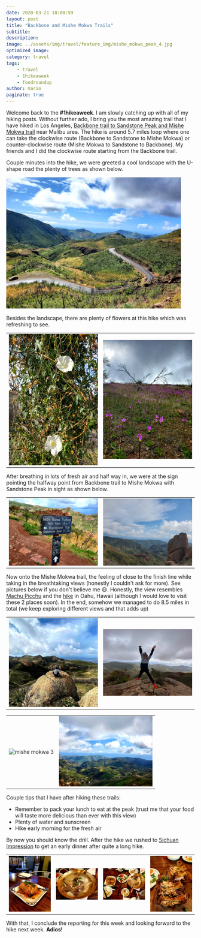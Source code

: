 ```yaml
---
date: 2020-03-21 18:00:59
layout: post
title: "Backbone and Mishe Mokwa Trails"
subtitle:
description:
image: ../assets/img/travel/feature_img/mishe_mokwa_peak_4.jpg
optimized_image:
category: travel
tags:
    - travel
    - 1hikeaweek
    - foodroundup
author: mario
paginate: true
---
```


Welcome back to the **#1hikeaweek**. I am slowly catching up with all of my hiking posts. Without further ado, I bring you the most amazing trail that I have hiked in Los Angeles, [Backbone trail to Sandstone Peak and Mishe Mokwa trail](https://www.alltrails.com/trail/us/california/backbone-trail-to-sandstone-peak-and-mishe-mokwa-trail-loop) near Malibu area. The hike is around 5.7 miles loop where one can take the clockwise route (Backbone to Sandstone to Mishe Mokwa) or counter-clockwise route (Mishe Mokwa to Sandstone to Backbone). My friends and I did the clockwise route starting from the Backbone trail.

Couple minutes into the hike, we were greeted a cool landscape with the U-shape road the plenty of trees as shown below.

<img src="../assets/img/travel/backbone_mishe_mokwa/backbone_2.jpg" style="height:350px" alt="backbone street view"/>

Besides the landscape, there are plenty of flowers at this hike which was refreshing to see.

<table><tr>
    <td> <img src="../assets/img/travel/backbone_mishe_mokwa/backbone_flower_1.jpg" alt="flower1" style="width: 250px; height: 350px;"/> </td>
    <td> <img src="../assets/img/travel/backbone_mishe_mokwa/backbone_1.jpg" alt="flower2" style="width: 250px;"/> </td>
</tr></table>

After breathing in lots of fresh air and half way in, we were at the sign pointing the halfway point from Backbone trail to Mishe Mokwa with Sandstone Peak in sight as shown below.

<table><tr>
    <td> <img src="../assets/img/travel/backbone_mishe_mokwa/backbone_mishe_mokwa.jpg" alt="sign" style="width: 250px"/> </td>
    <td> <img src="../assets/img/travel/backbone_mishe_mokwa/backbone_3.jpg" alt="sandstone peak" style="width: 250px;"/> </td>
</tr></table>

Now onto the Mishe Mokwa trail, the feeling of close to the finish line while taking in the breathtaking views (honestly I couldn't ask for more). See pictures below if you don't believe me 😃. Honestly, the view resembles [Machu Picchu](https://www.google.com/imgres?imgurl=https%3A%2F%2Flp-cms-production.imgix.net%2F2019-06%2F16641625.jpg%3Ffit%3Dcrop%26q%3D40%26sharp%3D10%26vib%3D20%26auto%3Dformat%26ixlib%3Dreact-8.6.4&imgrefurl=https%3A%2F%2Fwww.lonelyplanet.com%2Fperu%2Fmachu-picchu&tbnid=64jcDrZuCMuIIM&vet=12ahUKEwj-vqbH0K7oAhVWFzQIHZ_kBR0QMygBegUIARCTAg..i&docid=YbiO2RzzqZVbBM&w=5601&h=3713&q=machu%20picchu&hl=en&ved=2ahUKEwj-vqbH0K7oAhVWFzQIHZ_kBR0QMygBegUIARCTAg) and the [hike](https://www.google.com/imgres?imgurl=https%3A%2F%2Fs29081.pcdn.co%2Fwp-content%2Fuploads%2F2016%2F07%2Fhawaii-images-08316-1-1024x683.jpg.optimal.jpg&imgrefurl=https%3A%2F%2Fwww.journeyera.com%2F10-best-hikes-on-oahu%2F&tbnid=Oo3t5HzrO-2RbM&vet=12ahUKEwiqnJjR0K7oAhWSAzQIHQM3Bt0QMygBegUIARCLAg..i&docid=xARFO2lnwDopYM&w=1024&h=683&q=hike%20in%20hawaii%20&hl=en&ved=2ahUKEwiqnJjR0K7oAhWSAzQIHQM3Bt0QMygBegUIARCLAg) in Oahu, Hawaii (although I would love to visit these 2 places soon). In the end, somehow we managed to do 8.5 miles in total (we keep exploring different views and that adds up)

<table><tr>
    <td> <img src="../assets/img/travel/backbone_mishe_mokwa/mishe_mokwa_peak_1.jpg" alt="mishe mokwa 1" style="width: 250px;"/> </td>
    <td> <img src="../assets/img/travel/backbone_mishe_mokwa/mishe_mokwa_peak_2.jpg" alt="mishe mokwa 2" style="width: 250px;"/> </td>
</tr></table>
<table><tr>
    <td> <img src="../assets/img/travel/backbone_mishe_mokwa/mishe_mokwa_peak_3.jpg" alt="mishe mokwa 3" style="width: 250px;"/> </td>
    <td> <img src="../assets/img/travel/backbone_mishe_mokwa/mishe_mokwa_peak_4.jpg" alt="mishe mokwa 4" style="width: 250px;"/> </td>
</tr></table>

Couple tips that I have after hiking these trails:
* Remember to pack your lunch to eat at the peak (trust me that your food will taste more delicious than ever with this view)
* Plenty of water and sunscreen
* Hike early morning for the fresh air

By now you should know the drill. After the hike we rushed to [Sichuan Impression](https://www.sichuanimpressions.com/) to get an early dinner after quite a long hike.

<table><tr>
    <td> <img src="../assets/img/travel/backbone_mishe_mokwa/sichuan_impression_1.jpg" alt="sichuan 1" style="width: 250px;"/> </td>
    <td> <img src="../assets/img/travel/backbone_mishe_mokwa/sichuan_impression_2.jpg" alt="sichuan 2" style="width: 250px;"/> </td>
    <td> <img src="../assets/img/travel/backbone_mishe_mokwa/sichuan_impression_3.jpg" alt="sichuan 3" style="width: 250px;"/> </td>
    <td> <img src="../assets/img/travel/backbone_mishe_mokwa/sichuan_impression_4.jpg" alt="sichuan 4" style="width: 250px;"/> </td>
</tr></table>

With that, I conclude the reporting for this week and looking forward to the hike next week. **Adios!**
